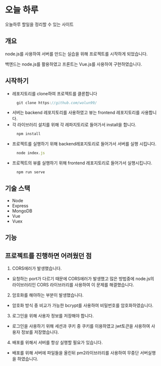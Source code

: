 # 오늘 하루

오늘하루 할일을 정리할 수 있는 사이트

## 개요

node.js를 사용하여 서버를 만드는 실습을 위해 프로젝트를 시작하게 되었습니다.

백엔드는 node.js를 활용하였고 프론트는 Vue.js를 사용하여 구현하였습니다.

## 시작하기

- 레포지토리를 clone하여 프로젝트를 클론합니다
  ```js
    git clone https://github.com/wolun99/
  ```
- 서버는 backend 레포지토리를 사용하였고 뷰는 frontend 레포지토리를 사용합니다.
- 각 라이브러리 설치를 위해 각 레파지토리로 들어가서 install을 합니다.
  ```js
    npm install
  ```
- 프로젝트를 실행하기 위해 backend레포지토리로 들어가서 서버를 실행 시킵니다.
  ```js
    node index.js
  ```
- 프로젝트의 뷰를 실행하기 위해 frontend 레포지토리로 들어가서 실행시킵니다.
  ```js
    npm run serve
  ```

## 기술 스택

- Node
- Express
- MongoDB
- Vue
- Vuex

## 기능

## 프로젝트를 진행하면 어려웠던 점

1. CORS에러가 발생했습니다.

- 요청하는 port가 다르기 때문에 CORS에러가 발생했고 많은 방법중에 node.js의 라이브러리인 CORS 라이브러리를 사용하여 이 문제를 해결했습니다.

2. 암호화를 해야하는 부분이 발생했습니다.

- 암호화 방식 중 비교가 가능한 bcrypt를 사용하여 비밀번호를 암호화하였습니다.

3. 로그인을 위해 사용자 정보를 저장해야 합니다.

- 로그인을 사용하기 위해 세션과 쿠키 중 쿠키를 이용하였고 jwt토큰을 사용하여 사용자 정보를 저장했습니다.

4. 배포를 위해서 서버를 항상 실행할 필요가 있습니다.

- 배포를 위해 서버에 파일들을 올린뒤 pm2라이브러리를 사용하여 무중단 서버실행을 하였습니다.
